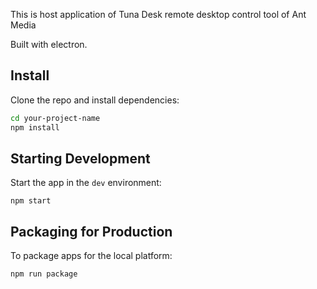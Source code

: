 
This is host application of Tuna Desk remote desktop control tool of Ant Media

Built with electron.

## Install

Clone the repo and install dependencies:

```bash
cd your-project-name
npm install
```
## Starting Development

Start the app in the `dev` environment:
```
npm start
```

## Packaging for Production

To package apps for the local platform:

```
npm run package
```
